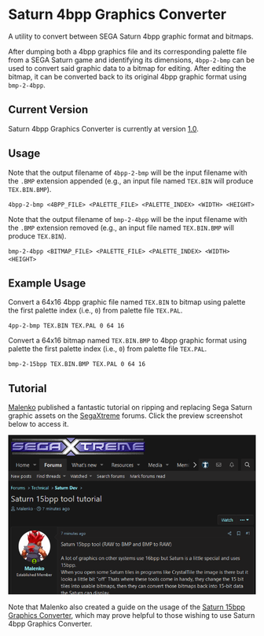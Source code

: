 # Saturn 4bpp Graphics Converter
A utility to convert between SEGA Saturn 4bpp graphic format and bitmaps.

After dumping both a 4bpp graphics file and its corresponding palette file from a SEGA Saturn game and identifying its dimensions, `4bpp-2-bmp` can be used to convert said graphic data to a bitmap for editing. After editing the bitmap, it can be converted back to its original 4bpp graphic format using `bmp-2-4bpp`.

## Current Version
Saturn 4bpp Graphics Converter is currently at version [1.0](https://github.com/DerekPascarella/Saturn-4bpp-Graphics-Converter/releases/download/1.0/Saturn.4bpp.Graphics.Converter.v1.0.zip).

## Usage
Note that the output filename of `4bpp-2-bmp` will be the input filename with the `.BMP` extension appended (e.g., an input file named `TEX.BIN` will produce `TEX.BIN.BMP`).
```
4bpp-2-bmp <4BPP_FILE> <PALETTE_FILE> <PALETTE_INDEX> <WIDTH> <HEIGHT>
```
Note that the output filename of `bmp-2-4bpp` will be the input filename with the `.BMP` extension removed (e.g., an input file named `TEX.BIN.BMP` will produce `TEX.BIN`).
```
bmp-2-4bpp <BITMAP_FILE> <PALETTE_FILE> <PALETTE_INDEX> <WIDTH> <HEIGHT>
```

## Example Usage
Convert a 64x16 4bpp graphic file named `TEX.BIN` to bitmap using palette the first palette index (i.e., `0`) from palette file `TEX.PAL`.
```
4pp-2-bmp TEX.BIN TEX.PAL 0 64 16
```
Convert a 64x16 bitmap named `TEX.BIN.BMP` to 4bpp graphic format using palette the first palette index (i.e., `0`) from palette file `TEX.PAL`.
```
bmp-2-15bpp TEX.BIN.BMP TEX.PAL 0 64 16
```

## Tutorial
[Malenko](https://segaxtreme.net/members/malenko.22808/) published a fantastic tutorial on ripping and replacing Sega Saturn graphic assets on the [SegaXtreme](https://segaxtreme.net) forums. Click the preview screenshot below to access it.

[![Tutorial Screenshot](https://github.com/DerekPascarella/Saturn-15bpp-Graphics-Converter/blob/main/tutorial.png?raw=true)](https://segaxtreme.net/threads/lets-replace-sega-saturn-graphics.25295/)

Note that Malenko also created a guide on the usage of the [Saturn 15bpp Graphics Converter](https://github.com/DerekPascarella/Saturn-15bpp-Graphics-Converter), which may prove helpful to those wishing to use Saturn 4bpp Graphics Converter.
